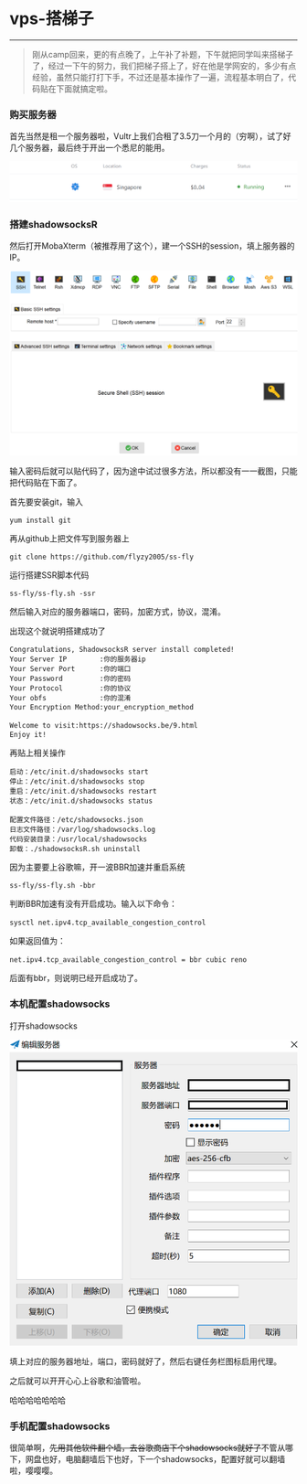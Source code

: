 # vps-搭梯子
_____
>刚从camp回来，更的有点晚了，上午补了补题，下午就把同学叫来搭梯子了，经过一下午的努力，我们把梯子搭上了，好在他是学网安的，多少有点经验，虽然只能打打下手，不过还是基本操作了一遍，流程基本明白了，代码贴在下面就搞定啦。

### 购买服务器
首先当然是租一个服务器啦，Vultr上我们合租了3.5刀一个月的（穷啊），试了好几个服务器，最后终于开出一个悉尼的能用。

![1](./pictures/1.PNG)

### 搭建shadowsocksR

然后打开MobaXterm（被推荐用了这个），建一个SSH的session，填上服务器的IP。

![2](./pictures/2.PNG)

输入密码后就可以贴代码了，因为途中试过很多方法，所以都没有一一截图，只能把代码贴在下面了。

首先要安装git，输入

    yum install git

再从github上把文件写到服务器上

    git clone https://github.com/flyzy2005/ss-fly

运行搭建SSR脚本代码

    ss-fly/ss-fly.sh -ssr

然后输入对应的服务器端口，密码，加密方式，协议，混淆。

出现这个就说明搭建成功了
```
Congratulations, ShadowsocksR server install completed!
Your Server IP        :你的服务器ip
Your Server Port      :你的端口
Your Password         :你的密码
Your Protocol         :你的协议
Your obfs             :你的混淆
Your Encryption Method:your_encryption_method

Welcome to visit:https://shadowsocks.be/9.html
Enjoy it!
```
再贴上相关操作
```
启动：/etc/init.d/shadowsocks start
停止：/etc/init.d/shadowsocks stop
重启：/etc/init.d/shadowsocks restart
状态：/etc/init.d/shadowsocks status

配置文件路径：/etc/shadowsocks.json
日志文件路径：/var/log/shadowsocks.log
代码安装目录：/usr/local/shadowsocks
卸载：./shadowsocksR.sh uninstall
```
因为主要要上谷歌嘛，开一波BBR加速并重启系统

    ss-fly/ss-fly.sh -bbr

判断BBR加速有没有开启成功。输入以下命令：

`sysctl net.ipv4.tcp_available_congestion_control`

如果返回值为：

`net.ipv4.tcp_available_congestion_control = bbr cubic reno`

后面有bbr，则说明已经开启成功了。

### 本机配置shadowsocks

打开shadowsocks

![3](./pictures/3.PNG)

填上对应的服务器地址，端口，密码就好了，然后右键任务栏图标启用代理。

之后就可以开开心心上谷歌和油管啦。

哈哈哈哈哈哈哈

### 手机配置shadowsocks

很简单啊，~~先用其他软件翻个墙，去谷歌商店下个shadowsocks就好了~~不管从哪下，网盘也好，电脑翻墙后下也好，下一个shadowsocks，配置好就可以翻墙啦，嘤嘤嘤。